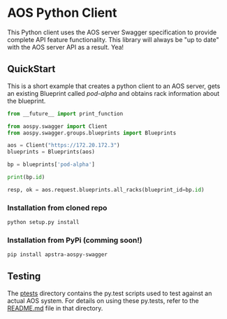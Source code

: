 # AOS Python Client

This Python client uses the AOS server Swagger specification to provide complete API feature
functionality.  This library will always be "up to date" with the AOS server API as a result.  Yea!  

## QuickStart

This is a short example that creates a python client to an AOS server, gets an existing
Blueprint called *pod-alpha* and obtains rack information about the blueprint.

````python
from __future__ import print_function

from aospy.swagger import Client
from aospy.swagger.groups.blueprints import Blueprints

aos = Client("https://172.20.172.3")
blueprints = Blueprints(aos)

bp = blueprints['pod-alpha']

print(bp.id)

resp, ok = aos.request.blueprints.all_racks(blueprint_id=bp.id)
````

### Installation from cloned repo

```bash
python setup.py install
```

### Installation from PyPi (comming soon!)

```bash
pip install apstra-aospy-swagger
```

## Testing

The [ptests](ptests) directory contains the py.test scripts used to test against an actual AOS system.
For details on using these py.tests, refer to the [README.md](ptests/README.md) file in that directory.